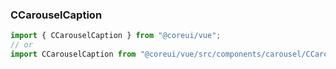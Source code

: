 ### CCarouselCaption

```jsx
import { CCarouselCaption } from "@coreui/vue";
// or
import CCarouselCaption from "@coreui/vue/src/components/carousel/CCarouselCaption";
```
